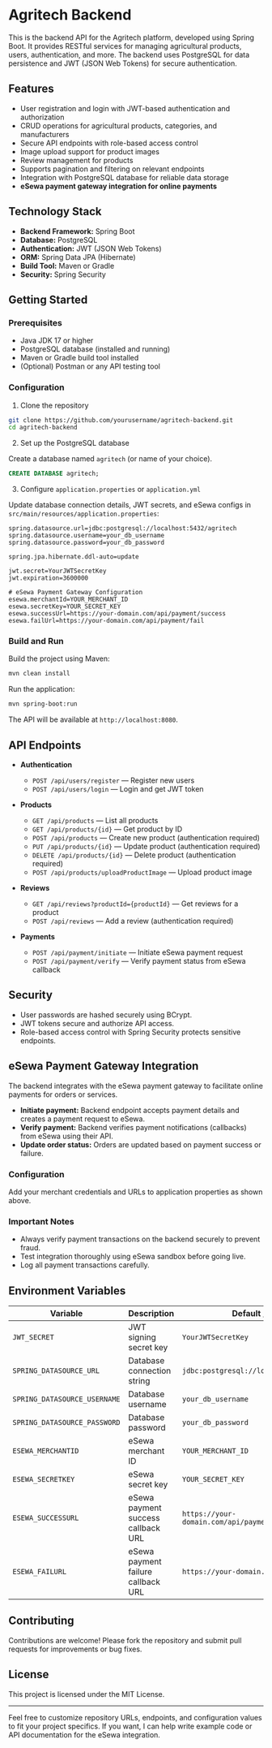 
# Agritech Backend

This is the backend API for the Agritech platform, developed using Spring Boot. It provides RESTful services for managing agricultural products, users, authentication, and more. The backend uses PostgreSQL for data persistence and JWT (JSON Web Tokens) for secure authentication.

## Features

- User registration and login with JWT-based authentication and authorization
- CRUD operations for agricultural products, categories, and manufacturers
- Secure API endpoints with role-based access control
- Image upload support for product images
- Review management for products
- Supports pagination and filtering on relevant endpoints
- Integration with PostgreSQL database for reliable data storage
- **eSewa payment gateway integration for online payments**

## Technology Stack

- **Backend Framework:** Spring Boot
- **Database:** PostgreSQL
- **Authentication:** JWT (JSON Web Tokens)
- **ORM:** Spring Data JPA (Hibernate)
- **Build Tool:** Maven or Gradle
- **Security:** Spring Security

## Getting Started

### Prerequisites

- Java JDK 17 or higher
- PostgreSQL database (installed and running)
- Maven or Gradle build tool installed
- (Optional) Postman or any API testing tool

### Configuration

1. Clone the repository

```bash
git clone https://github.com/yourusername/agritech-backend.git
cd agritech-backend
```

2. Set up the PostgreSQL database

Create a database named `agritech` (or name of your choice).

```sql
CREATE DATABASE agritech;
```

3. Configure `application.properties` or `application.yml`

Update database connection details, JWT secrets, and eSewa configs in `src/main/resources/application.properties`:

```properties
spring.datasource.url=jdbc:postgresql://localhost:5432/agritech
spring.datasource.username=your_db_username
spring.datasource.password=your_db_password

spring.jpa.hibernate.ddl-auto=update

jwt.secret=YourJWTSecretKey
jwt.expiration=3600000

# eSewa Payment Gateway Configuration
esewa.merchantId=YOUR_MERCHANT_ID
esewa.secretKey=YOUR_SECRET_KEY
esewa.successUrl=https://your-domain.com/api/payment/success
esewa.failUrl=https://your-domain.com/api/payment/fail
```

### Build and Run

Build the project using Maven:

```bash
mvn clean install
```

Run the application:

```bash
mvn spring-boot:run
```

The API will be available at `http://localhost:8080`.

## API Endpoints

- **Authentication**
  - `POST /api/users/register` — Register new users
  - `POST /api/users/login` — Login and get JWT token

- **Products**
  - `GET /api/products` — List all products
  - `GET /api/products/{id}` — Get product by ID
  - `POST /api/products` — Create new product (authentication required)
  - `PUT /api/products/{id}` — Update product (authentication required)
  - `DELETE /api/products/{id}` — Delete product (authentication required)
  - `POST /api/products/uploadProductImage` — Upload product image

- **Reviews**
  - `GET /api/reviews?productId={productId}` — Get reviews for a product
  - `POST /api/reviews` — Add a review (authentication required)

- **Payments**
  - `POST /api/payment/initiate` — Initiate eSewa payment request
  - `POST /api/payment/verify` — Verify payment status from eSewa callback

## Security

- User passwords are hashed securely using BCrypt.
- JWT tokens secure and authorize API access.
- Role-based access control with Spring Security protects sensitive endpoints.

## eSewa Payment Gateway Integration

The backend integrates with the eSewa payment gateway to facilitate online payments for orders or services.

- **Initiate payment:** Backend endpoint accepts payment details and creates a payment request to eSewa.
- **Verify payment:** Backend verifies payment notifications (callbacks) from eSewa using their API.
- **Update order status:** Orders are updated based on payment success or failure.

### Configuration

Add your merchant credentials and URLs to application properties as shown above.

### Important Notes

- Always verify payment transactions on the backend securely to prevent fraud.
- Test integration thoroughly using eSewa sandbox before going live.
- Log all payment transactions carefully.

## Environment Variables

| Variable                    | Description                    | Default / Example                       |
|-----------------------------|------------------------------|---------------------------------------|
| `JWT_SECRET`                | JWT signing secret key        | `YourJWTSecretKey`                    |
| `SPRING_DATASOURCE_URL`     | Database connection string    | `jdbc:postgresql://localhost:5432/agritech` |
| `SPRING_DATASOURCE_USERNAME`| Database username             | `your_db_username`                    |
| `SPRING_DATASOURCE_PASSWORD`| Database password             | `your_db_password`                    |
| `ESEWA_MERCHANTID`          | eSewa merchant ID             | `YOUR_MERCHANT_ID`                    |
| `ESEWA_SECRETKEY`           | eSewa secret key              | `YOUR_SECRET_KEY`                     |
| `ESEWA_SUCCESSURL`          | eSewa payment success callback URL | `https://your-domain.com/api/payment/success` |
| `ESEWA_FAILURL`             | eSewa payment failure callback URL | `https://your-domain.com/api/payment/fail` |

## Contributing

Contributions are welcome! Please fork the repository and submit pull requests for improvements or bug fixes.

## License

This project is licensed under the MIT License.

***

Feel free to customize repository URLs, endpoints, and configuration values to fit your project specifics. If you want, I can help write example code or API documentation for the eSewa integration.
